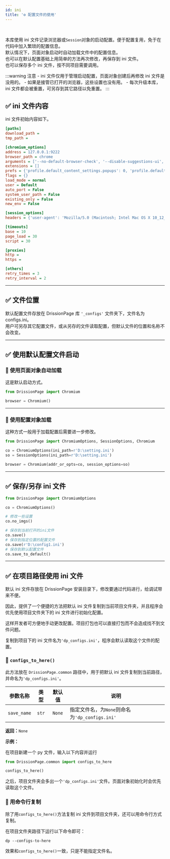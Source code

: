 ```yaml
---
id: ini
title: '⚙️ 配置文件的使用'
---
```


<div class="wwads-cn wwads-horizontal" data-id="317"></div><br/>

本库使用 ini 文件记录浏览器或`Session`对象的启动配置。便于配置复用，免于在代码中加入繁琐的配置信息。  
默认情况下，页面对象启动时自动加载文件中的配置信息。  
也可以在默认配置基础上用简单的方法再次修改，再保存到 ini 文件。  
也可以保存多个 ini 文件，按不同项目需要调用。

:::warning 注意
    - ini 文件仅用于管理启动配置，页面对象创建后再修改 ini 文件是没用的。
    - 如果是接管已打开的浏览器，这些设置也没有用。
    - 每次升级本库，ini 文件都会被重置，可另存到其它路径以免重置。
:::

## ✅️️ ini 文件内容

ini 文件初始内容如下。

```ini
[paths]
download_path = 
tmp_path = 

[chromium_options]
address = 127.0.0.1:9222
browser_path = chrome
arguments = ['--no-default-browser-check', '--disable-suggestions-ui', '--no-first-run', '--disable-infobars', '--disable-popup-blocking', '--hide-crash-restore-bubble', '--disable-features=PrivacySandboxSettings4']
extensions = []
prefs = {'profile.default_content_settings.popups': 0, 'profile.default_content_setting_values': {'notifications': 2}}
flags = {}
load_mode = normal
user = Default
auto_port = False
system_user_path = False
existing_only = False
new_env = False

[session_options]
headers = {'user-agent': 'Mozilla/5.0 (Macintosh; Intel Mac OS X 10_12_6) AppleWebKit/603.3.8 (KHTML, like Gecko) Version/10.1.2 Safari/603.3.8', 'accept': 'text/html,application/xhtml+xml,application/xml;q=0.9,*/*;q=0.8', 'connection': 'keep-alive', 'accept-charset': 'GB2312,utf-8;q=0.7,*;q=0.7'}

[timeouts]
base = 10
page_load = 30
script = 30

[proxies]
http =
https = 

[others]
retry_times = 3
retry_interval = 2
```

---

## ✅️️ 文件位置

默认配置文件存放在 DrissionPage 库 `'_configs'` 文件夹下，文件名为 configs.ini。  
用户可另存其它配置文件，或从另存的文件读取配置，但默认文件的位置和名称不会改变。

---

## ✅️️ 使用默认配置文件启动

### 📌 使用页面对象自动加载

这是默认启动方式。

```python
from DrissionPage import Chromium

browser = Chromium()
```

---

### 📌 使用配置对象加载

这种方式一般用于加载配置后需要进一步修改。

```python
from DrissionPage import ChromiumOptions, SessionOptions, Chromium

co = ChromiumOptions(ini_path=r'D:\setting.ini')
so = SessionOptions(ini_path=r'D:\setting.ini')

browser = Chromium(addr_or_opts=co, session_options=so)
```

---

## ✅️️ 保存/另存 ini 文件

```python
from DrissionPage import ChromiumOptions

co = ChromiumOptions()

# 修改一些设置
co.no_imgs()

# 保存到当前打开的ini文件
co.save()
# 保存到指定位置的配置文件
co.save(r'D:\config1.ini')
# 保存到默认配置文件
co.save_to_default()
```

---

## ✅️️ 在项目路径使用 ini 文件

默认 ini 文件存放在 DrissionPage 安装目录下，修改要通过代码进行，给调试带来不便。

因此，提供了一个便捷的方法把默认 ini 文件复制到当前项目文件夹，并且程序会优先使用项目文件夹下的 ini 文件进行初始化配置。

这样开发者可方便地手动更改配置。项目打包也可以直接打包而不会造成找不到文件问题。

复制到项目下的 ini 文件名为`'dp_configs.ini'`，程序会默认读取这个文件的配置。

### 📌 `configs_to_here()`

此方法放在 `DrissionPage.common` 路径中，用于把默认 ini 文件复制到当前路径，并命名为`'dp_configs.ini'`。

| 参数名称        | 类型    | 默认值    | 说明                                  |
|:-----------:|:-----:|:------:| ----------------------------------- |
| `save_name` | `str` | `None` | 指定文件名，为`None`则命名为`'dp_configs.ini'` |

**返回：**`None`

**示例：**

在项目新建一个 py 文件，输入以下内容并运行

```python
from DrissionPage.common import configs_to_here

configs_to_here()
```

之后，项目文件夹会多出一个`'dp_configs.ini'`文件。页面对象初始化时会优先读取这个文件。

### 📌 用命令行复制

除了用`configs_to_here()`方法复制 ini 文件到项目文件夹，还可以用命令行方式复制。

在项目文件夹路径下运行以下命令即可：

```shell
dp --configs-to-here
```

效果和`configs_to_here()`一致，只是不能指定文件名。
